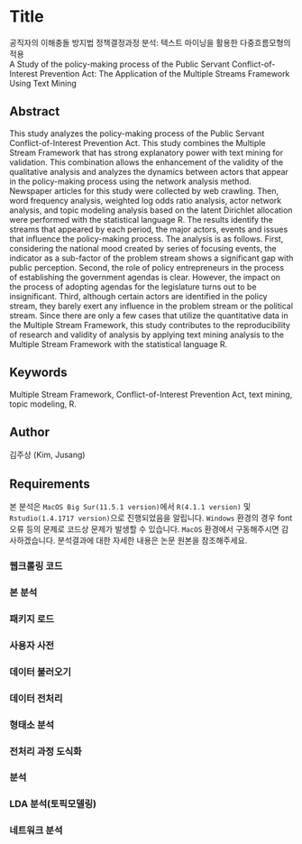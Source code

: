 # Title
공직자의 이해충돌 방지법 정책결정과정 분석: 텍스트 마이닝을 활용한 다중흐름모형의 적용  
A Study of the policy-making process of the Public Servant Conflict-of-Interest Prevention Act: The Application of the Multiple Streams Framework Using Text Mining  
  
## Abstract
This study analyzes the policy-making process of the Public Servant Conflict-of-Interest Prevention Act. This study combines the Multiple Stream Framework that has strong explanatory power with text mining for validation. This combination allows the enhancement of the validity of the qualitative analysis and analyzes the dynamics between actors that appear in the policy-making process using the network analysis method. Newspaper articles for this study were collected by web crawling. Then, word frequency analysis, weighted log odds ratio analysis, actor network analysis, and topic modeling analysis based on the latent Dirichlet allocation were performed with the statistical language R. The results identify the streams that appeared by each period, the major actors, events and issues that influence the policy-making process. The analysis is as follows. First, considering the national mood created by series of focusing events, the indicator as a sub-factor of the problem stream shows a significant gap with public perception. Second, the role of policy entrepreneurs in the process of establishing the government agendas is clear. However, the impact on the process of adopting agendas for the legislature turns out to be insignificant. Third, although certain actors are identified in the policy stream, they barely exert any influence in the problem stream or the political stream. Since there are only a few cases that utilize the quantitative data in the Multiple Stream Framework, this study contributes to the reproducibility of research and validity of analysis by applying text mining analysis to the Multiple Stream Framework with the statistical language R.
  
## Keywords 
Multiple Stream Framework, Conflict-of-Interest Prevention Act, text mining, topic modeling, R.  
  
## Author
김주상 (Kim, Jusang) 

## Requirements
본 분석은 `MacOS Big Sur(11.5.1 version)`에서 `R(4.1.1 version)` 및 `Rstudio(1.4.1717 version)`으로 진행되었음을 알립니다. `Windows` 환경의 경우 font 오류 등의 문제로 코드상 문제가 발생할 수 있습니다. `MacOS` 환경에서 구동해주시면 감사하겠습니다. 분석결과에 대한 자세한 내용은 논문 원본을 참조해주세요.

### 웹크롤링 코드


### 본 분석


### 패키지 로드

### 사용자 사전

### 데이터 불러오기

### 데이터 전처리

### 형태소 분석

### 전처리 과정 도식화

### 분석

### LDA 분석(토픽모델링)

### 네트워크 분석



